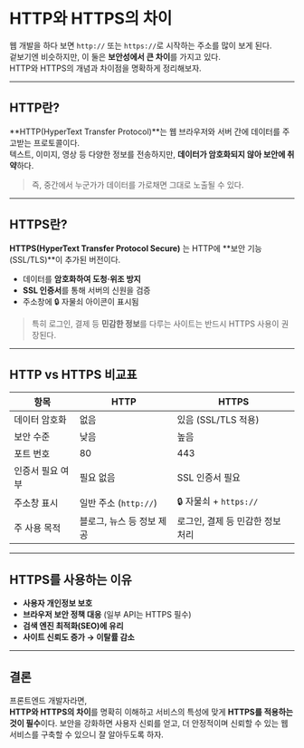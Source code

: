 # HTTP와 HTTPS의 차이 

웹 개발을 하다 보면 `http://` 또는 `https://`로 시작하는 주소를 많이 보게 된다.  
겉보기엔 비슷하지만, 이 둘은 **보안성에서 큰 차이**를 가지고 있다.  
HTTP와 HTTPS의 개념과 차이점을 명확하게 정리해보자.

---

## HTTP란?

**HTTP(HyperText Transfer Protocol)**는 웹 브라우저와 서버 간에 데이터를 주고받는 프로토콜이다.  
텍스트, 이미지, 영상 등 다양한 정보를 전송하지만, **데이터가 암호화되지 않아 보안에 취약**하다.

> 즉, 중간에서 누군가가 데이터를 가로채면 그대로 노출될 수 있다.

---

## HTTPS란?

**HTTPS(HyperText Transfer Protocol Secure)** 는 HTTP에 **보안 기능(SSL/TLS)**이 추가된 버전이다.

- 데이터를 **암호화하여 도청·위조 방지**
- **SSL 인증서**를 통해 서버의 신원을 검증
- 주소창에 🔒 자물쇠 아이콘이 표시됨

> 특히 로그인, 결제 등 **민감한 정보**를 다루는 사이트는 반드시 HTTPS 사용이 권장된다.

---

## HTTP vs HTTPS 비교표

| 항목              | HTTP                      | HTTPS                             |
|-------------------|---------------------------|------------------------------------|
| 데이터 암호화      | 없음                   | 있음 (SSL/TLS 적용)             |
| 보안 수준          | 낮음                      | 높음                               |
| 포트 번호          | 80                        | 443                                |
| 인증서 필요 여부   | 필요 없음              | SSL 인증서 필요                  |
| 주소창 표시        | 일반 주소 (`http://`)     | 🔒 자물쇠 + `https://`             |
| 주 사용 목적       | 블로그, 뉴스 등 정보 제공 | 로그인, 결제 등 민감한 정보 처리   |

---
## HTTPS를 사용하는 이유

- **사용자 개인정보 보호**
- **브라우저 보안 정책 대응** (일부 API는 HTTPS 필수)
- **검색 엔진 최적화(SEO)에 유리**
- **사이트 신뢰도 증가 → 이탈률 감소**

---

## 결론
프론트엔드 개발자라면,  
**HTTP와 HTTPS의 차이**를 명확히 이해하고 서비스의 특성에 맞게 **HTTPS를 적용하는 것이 필수**이다.
보안을 강화하면 사용자 신뢰를 얻고, 더 안정적이며 신뢰할 수 있는 웹 서비스를 구축할 수 있으니 잘 알아두도록 하자.


